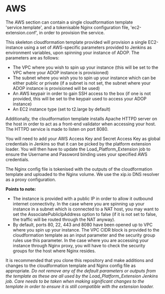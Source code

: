 # AWS
The AWS section can contain a single cloudformation template 'service.template', and a tokenisable Nginx configuration file, 'ec2-extension.conf', in order to provision the service.

This skeleton cloudformation template provided will provision a single EC2-instance using a set of AWS-specific parameters provided to Jenkins as environment variables, upon spinning your instance of ADOP. The parameters are as follows:
- The VPC where you wish to spin up your instance (this will be set to the VPC where your ADOP instance is provisioned)
- The subnet where you wish you to spin up your instance which can be either public or private (if a subnet is not set, the subnet where your ADOP instance is provisioned will be used)
- An AWS keypair in order to gain SSH access to the box (if one is not provided, this will be set to the keypair used to access your ADOP instance)
- An EC2 instance type (set to t2.large by default)

Additionally, the cloudformation template installs Apache HTTPD server on the host in order to act as a front-end validator when accessing your host. The HTTPD service is made to listen on port 8080.

You will need to add your AWS Access Key and Secret Access Key as global credentials in Jenkins so that it can be picked by the platform extension loader. You will then have to update the Load_Platform_Extension job to ensure the Username and Password binding uses your specified AWS credentials.

The Nginx config file is tokenised with the outputs of the cloudformation template and uploaded to the Nginx volume. We use the xip.io DNS resolver as a proxy configuration.

**Points to note:**
- The instance is provided with a public IP in order to allow it outbound internet connectivity. In the case where you are spinning up your instance in a subnet which is connected to a NAT host, you may want to set the AssociatePublicIpAddress option to false (if it is not set to false, the traffic will be routed through the NAT anyway).
- By default, ports 80, 22, 443 and 8080 have been opened up to VPC where you spin up your instance. The VPC CIDR block is provided to the cloudformation template as an input parameter and the security group rules use this parameter. In the case where you are accessing your instance through Nginx proxy, you will have to check the security groups for the host where Nginx resides.
 
It is recommended that you clone this repository and make additions and changes to the cloudformation template and Nginx config file as appropriate. *Do not remove any of the default parameters or outputs from the template as these are all used by the Load_Platform_Extension Jenkins job. Care needs to be taken when making significant changes to the template in order to ensure it is still compatible with the extension loader.*

